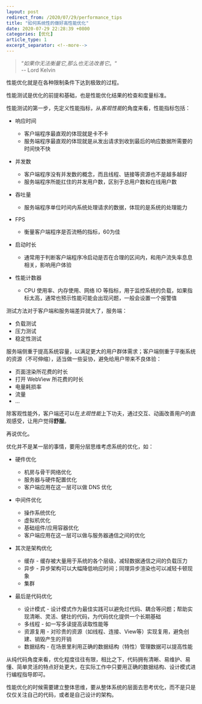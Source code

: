 ```yaml
---
layout: post
redirect_from: /2020/07/29/performance_tips
title: "如何系统性的做好高性能优化"
date: 2020-07-29 22:28:39 +0800
categories: [优化]
article_type: 1
excerpt_separator: <!--more-->
---
```


> “*如果你无法衡量它,那么也无法改善它*。“  
>  -- Lord Kelvin

性能优化就是在各种限制条件下达到极致的过程。

性能测试是优化的前提和基础，也是性能优化结果的检查和度量标准。

性能测试的第一步，先定义性能指标，从*客观性能*的角度来看，性能指标包括：

- 响应时间
  - 客户端程序最直观的体现就是卡不卡
  - 服务端程序最直观的体现就是从发出请求到收到最后的响应数据所需要的时间快不快
- 并发数
  - 客户端程序没有并发数的概念，而且线程、链接等资源也不是越多越好
  - 服务端程序所能扛住的并发用户数，区别于总用户数和在线用户数

- 吞吐量
  - 服务端程序单位时间内系统处理请求的数据，体现的是系统的处理能力
- FPS
  - 衡量客户端程序是否流畅的指标，60为佳
- 启动时长
  - 通常用于判断客户端程序冷启动是否在合理的区间内，和用户流失率息息相关，影响用户体验
- 性能计数器
  - CPU 使用率、内存使用、网络 IO 等指标，用于监控系统的负载，如果指标太高，通常也预示性能可能会出现问题，一般会设置一个报警值

测试方法对于客户端和服务端差异就大了，服务端：

- 负载测试
- 压力测试
- 稳定性测试

服务端侧重于提高系统容量，以满足更大的用户群体需求；客户端侧重于平衡系统的资源（不可伸缩），适当做一些妥协，避免给用户带来不良体验：

- 页面渲染所花费的时长
- 打开 WebView 所花费的时长
- 电量耗损率
- 流量
- ...

除客观性能外，客户端还可以在*主观性能*上下功夫，通过交互、动画改善用户的直观感受，让用户觉得**舒服**。

再说优化。

优化并不是某一层的事情，要用分层思维考虑系统的优化，如：

- 硬件优化
  - 机房与骨干网络优化
  - 服务器与硬件配置优化
  - 客户端应用在这一层可以做 DNS 优化

- 中间件优化
  - 操作系统优化
  - 虚拟机优化
  - 基础组件/应用容器优化
  - 客户端应用在这一层可以做与服务器通信之间的优化

- 其次是架构优化
  - 缓存 - 缓存被大量用于系统的各个层级，减轻数据通信之间的负载压力
  - 异步 - 异步架构可以大幅降低响应时间；同理异步渲染也可以减轻卡顿现象
  - 集群
- 最后是代码优化
  - 设计模式 - 设计模式作为最佳实践可以避免烂代码、耦合等问题；帮助实现清晰、灵活、健壮的代码，为代码优化提供一个长期基础
  - 多线程 - 如一写多读提高读取性能等
  - 资源复用 - 对珍贵的资源（如线程、连接、View等）实现复用，避免创建、销毁产生的开销
  - 数据结构 - 在场景里利用正确的数据结构（特性）管理数据可以提高性能

从纯代码角度来看，优化程度往往有限，相比之下，代码拥有清晰、易维护、易懂、简单灵活的特点好处更大，在实际工作中只要用正确的数据结构、设计模式进行编程指导即可。

性能优化的时候需要建立整体思维，要从整体系统的层面去思考优化，而不是只是仅仅关注自己的代码，或者是自己设计的架构。